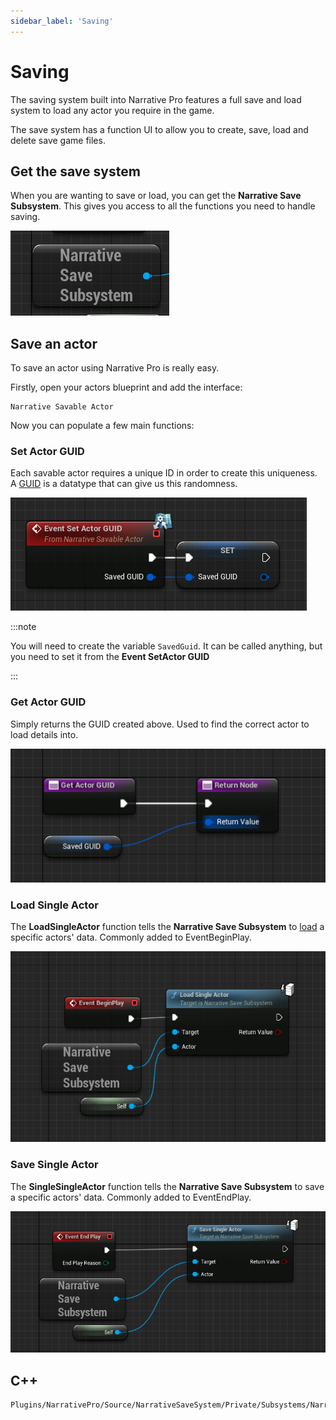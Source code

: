 ```yaml
---
sidebar_label: 'Saving'
---
```


# Saving

The saving system built into Narrative Pro features a full save and load system to load any actor you require in the game.

The save system has a function UI to allow you to create, save, load and delete save game files.

## Get the save system

When you are wanting to save or load, you can get the **Narrative Save Subsystem**. This gives you access to all the functions you need to handle saving.

![save-system.png](/img/saving/save-system.png)

## Save an actor

To save an actor using Narrative Pro is really easy.

Firstly, open your actors blueprint and add the interface: 

```
Narrative Savable Actor
```

Now you can populate a few main functions:

### Set Actor GUID

Each savable actor requires a unique ID in order to create this uniqueness. A [GUID](https://devblogs.microsoft.com/oldnewthing/20080627-00/?p=21823) is a datatype that can give us this randomness.

![saved-guid.png](/img/saving/saved-guid.png)

:::note

You will need to create the variable `SavedGuid`. It can be called anything, but you need to set it from the **Event SetActor GUID**

:::

### Get Actor GUID

Simply returns the GUID created above. Used to find the correct actor to load details into.

![load-guid.png](/img/saving/load-guid.png)

### Load Single Actor

The **LoadSingleActor** function tells the **Narrative Save Subsystem** to [load](./loading.md) a specific actors' data. Commonly added to EventBeginPlay.

![load-single-actor.png](/img/saving/load-single-actor.png)

### Save Single Actor

The **SingleSingleActor** function tells the **Narrative Save Subsystem** to save a specific actors' data. Commonly added to EventEndPlay.

![save-single-actor.png](/img/saving/save-single-actor.png)

## C++

```
Plugins/NarrativePro/Source/NarrativeSaveSystem/Private/Subsystems/NarrativeSaveSubsystem.cpp
```